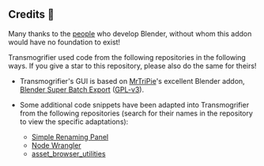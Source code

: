 ## Credits 🙏

Many thanks to the [people](https://www.blender.org/about/people/) who develop Blender, without whom this addon would have no foundation to exist!

Transmogrifier used code from the following repositories in the following ways. If you give a star to this repository, please also do the same for theirs!

- Transmogrifier's GUI is based on [MrTriPie](https://github.com/mrtripie)'s excellent Blender addon, [Blender Super Batch Export](https://github.com/mrtripie/Blender-Super-Batch-Export) ([GPL-v3](https://www.blender.org/support/faq/#using-blender-8)). 

- Some additional code snippets have been adapted into Transmogrifier from the following repositories (search for their names in the repository to view the specific adaptations):

    - [Simple Renaming Panel](https://github.com/Weisl/simple_renaming_panel/)
    - [Node Wrangler](https://docs.blender.org/manual/en/latest/addons/node/node_wrangler.html)
    - [asset_browser_utilities](https://github.com/Gorgious56/asset_browser_utilities)

